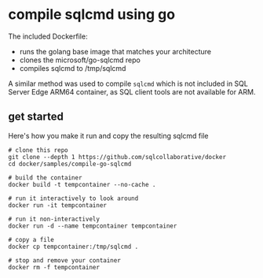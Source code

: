 
# compile sqlcmd using go

The included Dockerfile:

* runs the golang base image that matches your architecture
* clones the microsoft/go-sqlcmd repo
* compiles sqlcmd to /tmp/sqlcmd

A similar method was used to compile `sqlcmd` which is not included in SQL Server Edge ARM64 container, as SQL client tools are not available for ARM.

## get started

Here's how you make it run and copy the resulting sqlcmd file

```
# clone this repo
git clone --depth 1 https://github.com/sqlcollaborative/docker
cd docker/samples/compile-go-sqlcmd

# build the container
docker build -t tempcontainer --no-cache .

# run it interactively to look around
docker run -it tempcontainer

# run it non-interactively
docker run -d --name tempcontainer tempcontainer

# copy a file
docker cp tempcontainer:/tmp/sqlcmd .

# stop and remove your container
docker rm -f tempcontainer
```